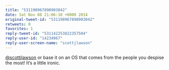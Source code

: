 ```yaml
---
title: "531190967890903042"
date: Sat Nov 08 21:06:10 +0000 2014
original-tweet-id: "531190967890903042"
retweets: 0
favorites: 1
reply-tweet-id: "531142253822357504"
reply-user-id: "14234967"
reply-user-screen-name: "scottjlawson"
---
```

<a href="https://twitter.com/scottjlawson">@scottjlawson</a> or base it on an OS that comes from the people you despise the most! It’s a little ironic.
